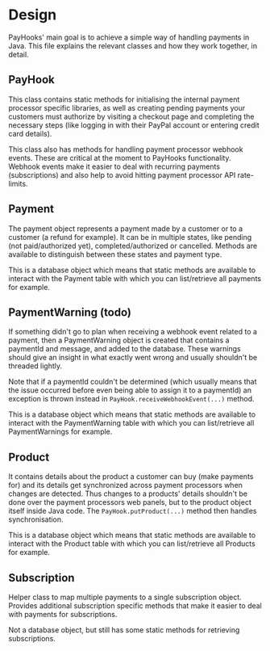 # Design
PayHooks' main goal is to achieve a simple way of handling payments in Java.
This file explains the relevant classes and how they work together, in detail.

## PayHook
This class contains static methods for initialising the internal
payment processor specific libraries, as well as creating pending payments
your customers must authorize by visiting a checkout page and completing
the necessary steps (like logging in with their PayPal account or entering
credit card details).

This class also has methods for handling payment processor webhook events.
These are critical at the moment to PayHooks functionality.
Webhook events make it easier to deal with recurring payments (subscriptions)
and also help to avoid hitting payment processor API rate-limits.

## Payment
The payment object represents a payment made by a customer or to a customer 
(a refund for example). It can be in multiple states, like pending 
(not paid/authorized yet), completed/authorized or cancelled. Methods are available to distinguish
between these states and payment type. 

This is a database object which means that static methods are available
to interact with the Payment table with which you can
list/retrieve all payments for example.

## PaymentWarning (todo)
If something didn't go to plan when receiving a webhook event related
to a payment, then a PaymentWarning object is created that contains a paymentId
and message, and added to the database. 
These warnings should give an insight in what exactly went wrong and 
usually shouldn't be threaded lightly.

Note that if a paymentId couldn't be determined (which usually means that
the issue occurred before even being able to assign it to a paymentId)
an exception is thrown instead in `PayHook.receiveWebhookEvent(...)` method.

This is a database object which means that static methods are available
to interact with the PaymentWarning table with which you can
list/retrieve all PaymentWarnings for example.

## Product
It contains details about the product a customer can buy (make payments for)
and its details get synchronized across payment processors when changes
are detected. Thus changes to a products' details shouldn't be done
over the payment processors web panels, but to the product object
itself inside Java code. The `PayHook.putProduct(...)` method then handles
synchronisation.

This is a database object which means that static methods are available
to interact with the Product table with which you can
list/retrieve all Products for example.

## Subscription
Helper class to map multiple payments to a single subscription object.
Provides additional subscription specific methods that make it easier
to deal with payments for subscriptions.

Not a database object, but still has some static methods
for retrieving subscriptions.